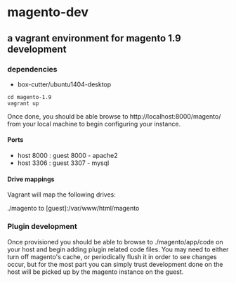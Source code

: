 # magento-dev
## a vagrant environment for magento 1.9 development

### dependencies
- box-cutter/ubuntu1404-desktop


```
cd magento-1.9
vagrant up
```

Once done, you should be able browse to http://localhost:8000/magento/ from your local machine to begin configuring your instance.

#### Ports
* host 8000 : guest 8000 - apache2
* host 3306 : guest 3307 - mysql

#### Drive mappings
Vagrant will map the following drives:

./magento to [guest]:/var/www/html/magento

### Plugin development
Once provisioned you should be able to browse to ./magento/app/code on your host and begin adding plugin related code files. You may need to either turn off magento's cache, or periodically flush it in order to see changes occur, but for the most part you can simply trust development done on the host will be picked up by the magento instance on the guest.





